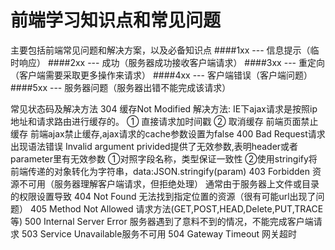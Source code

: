 # 前端学习知识点和常见问题
主要包括前端常见问题和解决方案，以及必备知识点
####1xx --- 信息提示（临时响应）
####2xx --- 成功（服务器成功接收客户端请求）
####3xx --- 重定向（客户端需要采取更多操作来请求）
####4xx --- 客户端错误（客户端问题）
####5xx --- 服务器问题（服务器出错不能完成该请求）

常见状态码及解决方法
304 缓存Not Modified
解决方法:
IE下ajax请求是按照ip地址和请求路由进行缓存的。
① 直接请求加时间戳
② 取消缓存 前端页面禁止缓存 <META HTTP-EQUIV="pragma" CONTENT="no-cache">前端ajax禁止缓存,ajax请求的cache参数设置为false
400 Bad Request请求出现语法错误
Invalid argument privided提供了无效参数,表明header或者parameter里有无效参数
①对照字段名称，类型保证一致性
②使用stringify将前端传递的对象转化为字符串，data:JSON.stringify(param)
403 Forbidden 资源不可用（服务器理解客户端请求，但拒绝处理）
通常由于服务器上文件或目录的权限设置导致
404 Not Found 无法找到指定位置的资源（很有可能url出现了问题）
405 Method Not Allowed 请求方法(GET,POST,HEAD,Delete,PUT,TRACE等)
500 Internal Server Error 服务器遇到了意料不到的情况，不能完成客户端请求
503 Service Unavailable服务不可用
504 Gateway Timeout 网关超时
